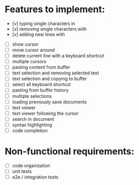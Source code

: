 # Features to implement:
- [v] typing single characters in
- [v] removing single characters with <Backspace>
- [v] adding new lines with <Enter>
- [ ] show cursor
- [ ] move cursor around
- [ ] delete current line with a keyboard shortcut
- [ ] multiple cursors
- [ ] pasting content from buffer
- [ ] text selection and removing selected text
- [ ] text selection and copying to buffer
- [ ] select all keyboard shortcut  
- [ ] pasting from buffer history
- [ ] multiple selections
- [ ] loading previously save documents
- [ ] text viewer
- [ ] text viewer following the cursor
- [ ] search in document
- [ ] syntax highlighting
- [ ] code completion

# Non-functional requirements:
- [ ] code organization
- [ ] unit tests
- [ ] e2e / integration tests